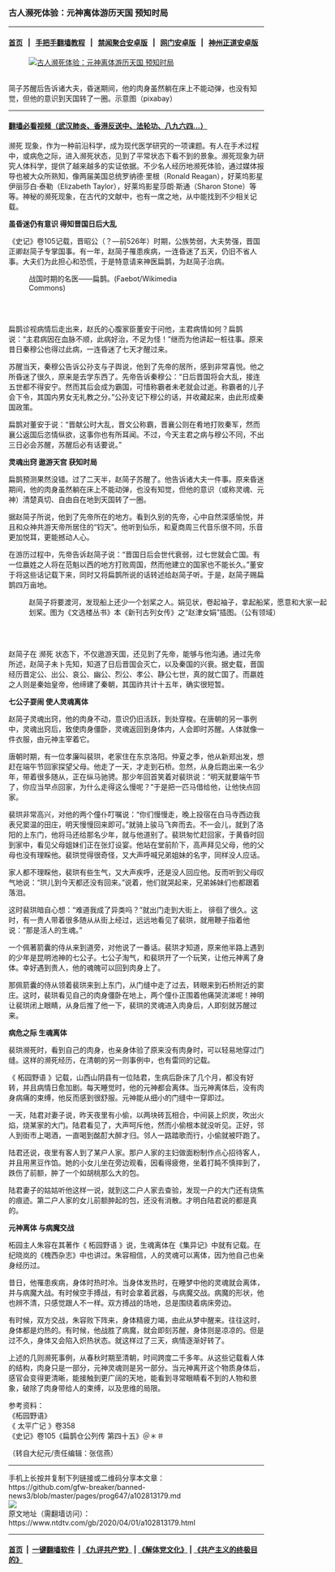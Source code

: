 ### 古人濒死体验：元神离体游历天国 预知时局
------------------------

#### [首页](https://github.com/gfw-breaker/banned-news3/blob/master/README.md) &nbsp;&nbsp;|&nbsp;&nbsp; [手把手翻墙教程](https://github.com/gfw-breaker/guides/wiki) &nbsp;&nbsp;|&nbsp;&nbsp; [禁闻聚合安卓版](https://github.com/gfw-breaker/bn-android) &nbsp;&nbsp;|&nbsp;&nbsp; [网门安卓版](https://github.com/oGate2/oGate) &nbsp;&nbsp;|&nbsp;&nbsp; [神州正道安卓版](https://github.com/SzzdOgate/update) 



<div><div class="featured_image">
 <a href="https://i.ntdtv.com/assets/uploads/2020/04/2020-04-01_124340.jpg" target="_blank">
  <figure>
   <img alt="古人濒死体验：元神离体游历天国 预知时局" src="https://i.ntdtv.com/assets/uploads/2020/04/2020-04-01_124340-800x450.jpg"/>
  </figure><br/>
 </a>
 <span class="caption">
  简子苏醒后告诉诸大夫，昏迷期间，他的肉身虽然躺在床上不能动弹，也没有知觉，但他的意识到天国转了一圈。示意图（pixabay）
 </span>
</div>
</div><hr/>

#### [翻墙必看视频（武汉肺炎、香港反送中、法轮功、八九六四...）](https://github.com/gfw-breaker/banned-news3/blob/master/pages/link3.md)

<div><div class="post_content" itemprop="articleBody">
 <p>
  <ok href="https://www.ntdtv.com/gb/濒死.htm">
   濒死
  </ok>
  现象，作为一种前沿科学，成为现代医学研究的一项课题。有人在手术过程中，或病危之际，进入濒死状态，见到了平常状态下看不到的景象。濒死现象为研究人体科学，提供了越来越多的实证依据。不少名人经历地濒死体验，通过媒体报导也被大众所熟知，像两届美国总统罗纳德‧里根（Ronald Reagan），好莱坞影星伊丽莎白‧泰勒（Elizabeth Taylor），好莱坞影星莎朗‧斯通（Sharon Stone）等等。神秘的濒死现象，在古代的文献中，也有一席之地，从中能找到不少相关记载。
 </p>
 <p>
  <strong>
   虽昏迷仍有意识 得知晋国日后大乱
  </strong>
 </p>
 <p>
  《史记》卷105记载，晋昭公（？—前526年）时期，公族势弱，大夫势强，晋国正卿赵简子专掌国事。有一年，赵简子罹患疾病，一连昏迷了五天，仍旧不省人事。大夫们为此担心和恐慌，于是特意请来神医扁鹊，为赵简子治病。
 </p>
 <figure class="wp-caption alignnone" id="attachment_102813184" style="width: 316px">
  <img alt="" class="size-full wp-image-102813184" src="https://i.ntdtv.com/assets/uploads/2020/04/2020-04-01_123542.jpg">
   <br/><figcaption class="wp-caption-text">
    战国时期的名医——扁鹊。(Faebot/Wikimedia Commons)
   </figcaption><br/>
  </img>
 </figure><br/>
 <p>
  扁鹊诊视病情后走出来，赵氏的心腹家臣董安于问他，主君病情如何？扁鹊说：“主君病因在血脉不顺，此病好治，不足为怪！”继而为他讲起一桩往事。原来昔日秦穆公也得过此病，一连昏迷了七天才醒过来。
 </p>
 <p>
  苏醒当天，秦穆公告诉公孙支与子舆说，他到了先帝的居所，感到非常喜悦。他之所昏迷了很久，原来是去学东西了。先帝告诉秦穆公：“日后晋国将会大乱，接连五世都不得安宁。然而其后会成为霸国，可惜称霸者未老就会过逝。称霸者的儿子会下令，其国内男女无礼教之分。”公孙支记下穆公的话，并收藏起来，由此形成秦国政策。
 </p>
 <p>
  扁鹊对董安于说：“晋献公时大乱，晋文公称霸，晋襄公则在肴地打败秦军，然而襄公返国后恣情纵欲，这事你也有所耳闻。不过，今天主君之病与穆公不同，不出三日必会苏醒，苏醒后必有话要说。”
 </p>
 <p>
  <strong>
   灵魂出窍 遨游天宫 获知时局
  </strong>
 </p>
 <p>
  扁鹊预测果然没错。过了二天半，赵简子苏醒了。他告诉诸大夫一件事。原来昏迷期间，他的肉身虽然躺在床上不能动弹，也没有知觉，但他的意识（或称灵魂、元神）清楚真切、自由自在地到天国转了一圈。
 </p>
 <p>
  据赵简子所说，他到了先帝所在的地方。看到久别的先帝，心中自然深感愉悦，并且和众神共游天帝所居住的“钧天”。他听到仙乐，和夏商周三代音乐很不同，乐音更加悦耳，更能撼动人心。
 </p>
 <p>
  在游历过程中，先帝告诉赵简子说：“晋国日后会世代衰弱，过七世就会亡国。有一位嬴姓之人将在范魁以西的地方打败周国，然而他建立的国家也不能长久。”董安于将这些话记载下来，同时又将扁鹊所说的话转述给赵简子听。于是，赵简子赐扁鹊四万亩地。
 </p>
 <figure class="wp-caption alignnone" id="attachment_102813183" style="width: 600px">
  <img alt="" class="size-medium wp-image-102813183" src="https://i.ntdtv.com/assets/uploads/2020/04/2020-04-01_123522-600x314.jpg">
   <br/><figcaption class="wp-caption-text">
    赵简子将要渡河，发现船上还少一个划桨之人。娟见状，卷起袖子，拿起船桨，愿意和大家一起划桨。图为《文选楼丛书》本《新刊古列女传》之“赵津女娟”插图。（公有领域）
   </figcaption><br/>
  </img>
 </figure><br/>
 <p>
  赵简子在
  <ok href="https://www.ntdtv.com/gb/濒死.htm">
   濒死
  </ok>
  状态下，不仅遨游天国，还见到了先帝，能够与他沟通。通过先帝所述，赵简子未卜先知，知道了日后晋国会灭亡，以及秦国的兴衰。据史载，晋国经历晋定公、出公、哀公、幽公、烈公、孝公、静公七世，真的就亡国了。而嬴姓之人则是秦始皇帝，他缔建了秦朝，其国祚共计十五年，确实很短暂。
 </p>
 <p>
  <strong>
   七公子耍闹 使人灵魂离体
  </strong>
 </p>
 <p>
  赵简子灵魂出窍，他的肉身不动，意识仍旧活跃，到处穿梭。在唐朝的另一事例中，灵魂出窍后，致使肉身僵卧，灵魂返回到身体内，人会即时苏醒。人体就像一件衣服，由元神主宰着它。
 </p>
 <p>
  唐朝时期，有一位孝廉叫裴珙，老家住在东京洛阳。仲夏之季，他从新郑出发，想赶在端午节回家探望父母。他走了一天，才走到石桥。忽然，从身后跑出来一名少年，带着很多随从，正在纵马驰骋。那少年回首笑着对裴珙说：“明天就要端午节了，你应当早点回家，为什么走得这么慢呢？”于是把一匹马借给他，让他快点回家。
 </p>
 <p>
  裴珙非常高兴，对他的两个僮仆叮嘱说：“你们慢慢走，晚上投宿在白马寺西边我表兄窦温的田庄，明天慢慢回来即可。”就骑上骏马飞奔而去。不一会儿，就到了洛阳的上东门，他将马还给那名少年，就与他道别了。裴珙匆忙赶回家，于黄昏时回到家中，看见父母姐妹们正在张灯设宴。他站在堂前阶下，高声拜见父母，他的父母也没有理睬他。裴珙觉得很奇怪，又大声呼喊兄弟姐妹的名字，同样没人应话。
 </p>
 <p>
  家人都不理睬他，裴珙有些生气，又大声疾呼，还是没人回应他。反而听到父母叹气地说：“珙儿到今天都还没有回来。”说着，他们就哭起来，兄弟姊妹们也都跟着落泪。
 </p>
 <p>
  这时裴珙暗自心想：“难道我成了异类吗？”就出门走到大街上， 徘徊了很久。这时，有一贵人带着很多随从从街上经过，远远地看见了裴珙，就用鞭子指着他说：“那是活人的生魂。”
 </p>
 <p>
  一个佩著箭囊的侍从来到道旁，对他说了一番话。裴珙才知道，原来他半路上遇到的少年是昆明池神的七公子。七公子淘气，和裴珙开了一个玩笑，让他元神离了身体。幸好遇到贵人，他的魂魄可以回到肉身上了。
 </p>
 <p>
  那佩箭囊的侍从领着裴珙来到上东门，从门缝中走了过去，转眼来到石桥附近的窦庄。这时，裴珙看见自己的肉身僵卧在地上，两个僮仆正围着他痛哭流涕呢！神明让裴珙闭上眼睛，从身后推了他一下，裴珙的灵魂进入肉身后，人即刻就苏醒过来。
 </p>
 <p>
  <strong>
   病危之际 生魂离体
  </strong>
 </p>
 <p>
  裴珙濒死时，看到自己的肉身，也亲身体验了原来没有肉身时，可以轻易地穿过门缝。这样的濒死经历，在清朝的另一则事例中，也有雷同的记载。
 </p>
 <p>
  《
  <ok href="https://www.ntdtv.com/gb/柘园野语.htm">
   柘园野语
  </ok>
  》记载，山西山阴县有一位陆君，生病后卧床了几个月，都没有好转，并且病情日愈加剧。每天睡觉时，他的元神都会离体。当元神离体后，没有肉身病痛的束缚，他反而感到很舒服。元神能从细小的门缝中一穿即过。
 </p>
 <p>
  一天，陆君对妻子说，昨天夜里有小偷，以两块砖瓦相合，中间装上炽炭，吹出火焰，烧某家的大门。陆君看见了，大声呵斥他，然而小偷根本就没听见。正好，邻人到街市上喝酒，一直喝到酩酊大醉才归。邻人一路踏歌而行，小偷就被吓跑了。
 </p>
 <p>
  陆君还说，夜里有客人到了某户人家。那户人家的主妇做面粉制作点心招待客人，并且用黑豆作馅。她的小女儿坐在旁边观看，因看得疲倦，坐着打盹不慎摔到了，跌伤了前额，肿了一个如胡桃那么大的包。
 </p>
 <p>
  陆君妻子的姑姑听他这样一说，就到这二户人家去查验，发现一户的大门还有烧焦的痕迹。第二户人家的女儿前额肿起的包，还没有消散。才明白陆君说的都是真的。
 </p>
 <p>
  <strong>
   元神离体 与病魔交战
  </strong>
 </p>
 <p>
  柘园主人朱容在其著作《
  <ok href="https://www.ntdtv.com/gb/柘园野语.htm">
   柘园野语
  </ok>
  》说，生魂离体在《集异记》中就有记载。在纪晓岚的《槐西杂志》中也讲过。朱容相信，人的灵魂可以离体，因为他自己也亲身经历过。
 </p>
 <p>
  昔日，他罹患疾病，身体时热时冷。当身体发热时，在睡梦中他的灵魂就会离体，并与病魔大战。有时候空手搏战，有时会拿着武器，与病魔交战。病魔的形状，他也辨不清，只感觉跟人不一样。双方搏战的场地，总是围绕着病床旁边。
 </p>
 <p>
  有时候，双方交战，朱容败下阵来，身体精疲力竭，由此从梦中醒来。往往这时，身体都是灼热的。有时候，他战胜了病魔，就会即刻苏醒，身体则是凉凉的。但是过不久，身体又会陷入炽热状态。就这样过了三天，病情逐渐好转了。
 </p>
 <p>
  上述的几则濒死事例，从春秋时期至清朝，时间跨度二千多年。从这些记载看人体的结构，肉身只是一部分，元神灵魂则是另一部分。当元神离开这个物质身体后，感官会变得更清晰，能接触到更广阔的天地，能看到寻常眼睛看不到的人物和景象，破除了肉身带给人的束缚，以及思维的局限。
 </p>
 <p>
  参考资料：
  <br/>
  《柘园野语》
  <br/>
  《
  <ok href="https://www.ntdtv.com/gb/太平广记.htm">
   太平广记
  </ok>
  》卷358
  <br/>
  《史记》卷105《扁鹊仓公列传 第四十五》＠＊＃
 </p>
 <p>
  （转自大纪元/责任编辑：张信燕）
 </p>
 <div class="single_ad">
 </div>
</div>
</div>
<hr/>
手机上长按并复制下列链接或二维码分享本文章：<br/>
https://github.com/gfw-breaker/banned-news3/blob/master/pages/prog647/a102813179.md <br/>
<a href='https://github.com/gfw-breaker/banned-news3/blob/master/pages/prog647/a102813179.md'><img src='https://github.com/gfw-breaker/banned-news3/blob/master/pages/prog647/a102813179.md.png'/></a> <br/>
原文地址（需翻墙访问）：https://www.ntdtv.com/gb/2020/04/01/a102813179.html


------------------------
#### [首页](https://github.com/gfw-breaker/banned-news3/blob/master/README.md) &nbsp;|&nbsp; [一键翻墙软件](https://github.com/gfw-breaker/nogfw/blob/master/README.md) &nbsp;| [《九评共产党》](https://github.com/gfw-breaker/9ping.md/blob/master/README.md#九评之一评共产党是什么) | [《解体党文化》](https://github.com/gfw-breaker/jtdwh.md/blob/master/README.md) | [《共产主义的终极目的》](https://github.com/gfw-breaker/gczydzjmd.md/blob/master/README.md)


<img src='http://gfw-breaker.win/banned-news3/pages/prog647/a102813179.md' width='0px' height='0px'/>